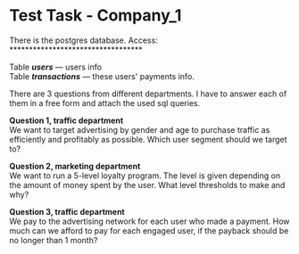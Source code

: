 # Test Task - Company_1

There is the postgres database. Access: **********************************

Table ***users*** — users info  
Table ***transactions*** — these users' payments info.

There are 3 questions from different departments. I have to answer each of them in a free form and attach the used sql queries.

**Question 1, traffic department**  
We want to target advertising by gender and age to purchase traffic as efficiently and profitably as possible. Which user segment should we target to?

**Question 2, marketing department**  
We want to run a 5-level loyalty program. The level is given depending on the amount of money spent by the user. What level thresholds to make and why?

**Question 3, traffic department**  
We pay to the advertising network for each user who made a payment. How much can we afford to pay for each engaged user, if the payback should be no longer than 1 month?
